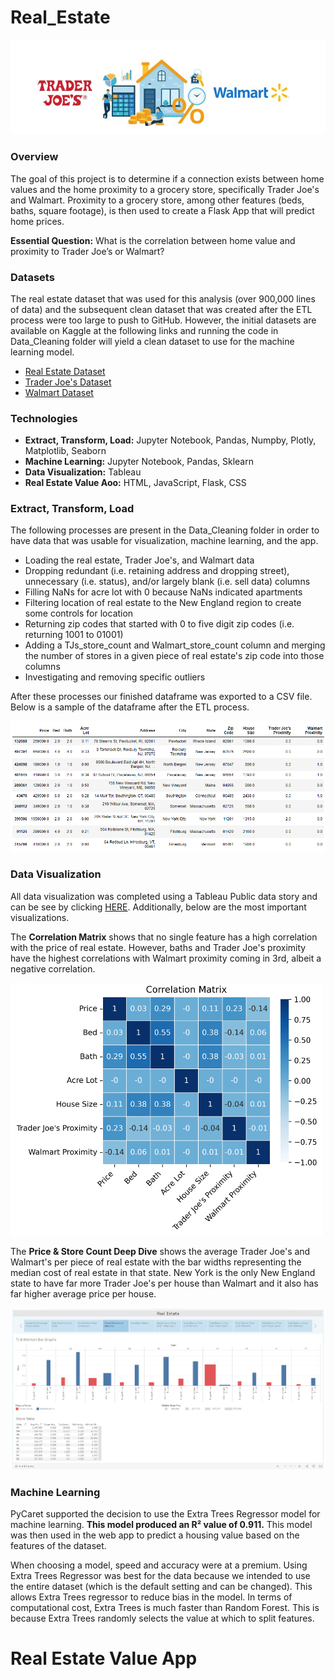 # Real_Estate

![Logo](Images/Logo.JPG)

### Overview
The goal of this project is to determine if a connection exists between home values and the home proximity to a grocery store, specifically Trader Joe's and Walmart. Proximity to a grocery store, among other features (beds, baths, square footage), is then used to create a Flask App that will predict home prices.

**Essential Question:** What is the correlation between home value and proximity to Trader Joe’s or Walmart?

### Datasets
The real estate dataset that was used for this analysis (over 900,000 lines of data) and the subsequent clean dataset that was created after the ETL process were too large to push to GitHub. However, the initial datasets are available on Kaggle at the following links and running the code in Data_Cleaning folder will yield a clean dataset to use for the machine learning model. 
- [Real Estate Dataset](https://www.kaggle.com/datasets/ahmedshahriarsakib/usa-real-estate-dataset)
- [Trader Joe's Dataset](https://www.kaggle.com/datasets/saejinmahlauheinert/trader-joes-locations?select=tj-locations.csv)
- [Walmart Dataset](https://www.kaggle.com/code/timmofeyy/walmart-stores-location-eda/data)

### Technologies
- **Extract, Transform, Load:** Jupyter Notebook, Pandas, Numpby, Plotly, Matplotlib, Seaborn
- **Machine Learning:** Jupyter Notebook, Pandas, Sklearn
- **Data Visualization:** Tableau
- **Real Estate Value Aoo:** HTML, JavaScript, Flask, CSS

### Extract, Transform, Load
The following processes are present in the Data_Cleaning folder in order to have data that was usable for visualization, machine learning, and the app.
- Loading the real estate, Trader Joe's, and Walmart data
- Dropping redundant (i.e. retaining address and dropping street), unnecessary (i.e. status), and/or largely blank (i.e. sell data) columns
- Filling NaNs for acre lot with 0 because NaNs indicated apartments
- Filtering location of real estate to the New England region to create some controls for location
- Returning zip codes that started with 0 to five digit zip codes (i.e. returning 1001 to 01001)
- Adding a TJs_store_count and Walmart_store_count column and merging the number of stores in a given piece of real estate's zip code into those columns
- Investigating and removing specific outliers

After these processes our finished dataframe was exported to a CSV file. Below is a sample of the dataframe after the ETL process. 

![Clean_Real_Estate](Images/Clean_Real_Estate.png)

### Data Visualization
All data visualization was completed using a Tableau Public data story and can be see by clicking [HERE](https://public.tableau.com/app/profile/amanda.palenchar/viz/RealEstateProject_16686111659970/RealEstate). Additionally, below are the most important visualizations.

The **Correlation Matrix** shows that no single feature has a high correlation with the price of real estate. However, baths and Trader Joe's proximity have the highest correlations with Walmart proximity coming in 3rd, albeit a negative correlation. 

<img src="Images/Correlation_Matrix.png" alt="Images/Correlation_Matrix.png" width="500"/>

The **Price & Store Count Deep Dive** shows the average Trader Joe's and Walmart's per piece of real estate with the bar widths representing the median cost of real estate in that state. New York is the only New England state to have far more Trader Joe's per house than Walmart and it also has far higher average price per house.

![Price_Store_Count_Deep_Dive](Images/Price_Store_Count_Deep_Dive.png)

### Machine Learning
PyCaret supported the decision to use the Extra Trees Regressor model for machine learning. **This model produced an R² value of 0.911.** This model was then used in the web app to predict a housing value based on the features of the dataset. 

When choosing a model, speed and accuracy were at a premium. Using Extra Trees Regressor was best for the data because we intended to use the entire dataset (which is the default setting and can be changed). This allows Extra Trees regressor to reduce bias in the model. In terms of computational cost, Extra Trees is much faster than Random Forest. This is because Extra Trees randomly selects the value at which to split features.

# Real Estate Value App
